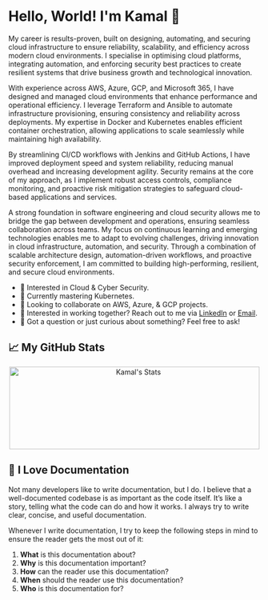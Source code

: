 # Hello, World! I'm Kamal 👋 

My career is results-proven, built on designing, automating, and securing cloud infrastructure to ensure reliability, scalability, and efficiency across modern cloud environments. I specialise in optimising cloud platforms, integrating automation, and enforcing security best practices to create resilient systems that drive business growth and technological innovation. 

With experience across AWS, Azure, GCP, and Microsoft 365, I have designed and managed cloud environments that enhance performance and operational efficiency. I leverage Terraform and Ansible to automate infrastructure provisioning, ensuring consistency and reliability across deployments. My expertise in Docker and Kubernetes enables efficient container orchestration, allowing applications to scale seamlessly while maintaining high availability. 

By streamlining CI/CD workflows with Jenkins and GitHub Actions, I have improved deployment speed and system reliability, reducing manual overhead and increasing development agility. Security remains at the core of my approach, as I implement robust access controls, compliance monitoring, and proactive risk mitigation strategies to safeguard cloud-based applications and services. 

A strong foundation in software engineering and cloud security allows me to bridge the gap between development and operations, ensuring seamless collaboration across teams. My focus on continuous learning and emerging technologies enables me to adapt to evolving challenges, driving innovation in cloud infrastructure, automation, and security. Through a combination of scalable architecture design, automation-driven workflows, and proactive security enforcement, I am committed to building high-performing, resilient, and secure cloud environments. 

- 👀 Interested in Cloud & Cyber Security. 
- 🌱 Currently mastering Kubernetes. 
- 📌 Looking to collaborate on AWS, Azure, & GCP projects. 
- 💼 Interested in working together? Reach out to me via <a href="https://www.linkedin.com/in/kamalmaktari">LinkedIn</a> or <a href="mailto:kamalmaktari@gmail.com">Email</a>.
- 💬 Got a question or just curious about something? Feel free to ask!

## 📈 My GitHub Stats

<div class="badges-githubstats">
  <p align="center">
    <img src="https://github-readme-stats.vercel.app/api?username=KamalMaktari&theme=tokyonight&show_icons=true&hide_border=true&count_private=true" alt="Kamal's Stats" height="165" width="500">
  </p>
</div>

## 📃 I Love Documentation

Not many developers like to write documentation, but I do. I believe that a well-documented codebase is as important as the code itself. It’s like a story, telling what the code can do and how it works. I always try to write clear, concise, and useful documentation. 

Whenever I write documentation, I try to keep the following steps in mind to ensure the reader gets the most out of it:

1. **What** is this documentation about?
2. **Why** is this documentation important?
3. **How** can the reader use this documentation?
4. **When** should the reader use this documentation?
5. **Who** is this documentation for?
<!---
KamalM-01/KamalM-01 is a ✨ special ✨ repository because its `README.md` (this file) appears on your GitHub profile.
You can click the Preview link to take a look at your changes.
--->

